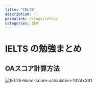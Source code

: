 ```yaml
---
title: "IELTS"
description: ''
permalink: /blogs/ielts/
categories: 語学
---
```


# IELTS の勉強まとめ

## OAスコア計算方法

![IELTS-Band-score-calculation-1024x331](https://user-images.githubusercontent.com/99145970/152702241-ac37c9ea-8a51-4cb6-8cf6-1241860ac11b.png)
